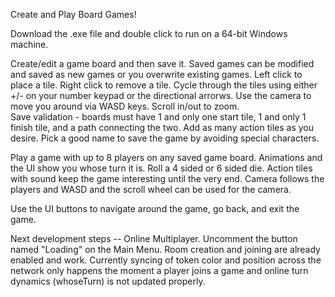 Create and Play Board Games!

Download the .exe file and double click to run on a 64-bit Windows machine.

Create/edit a game board and then save it.  Saved games can be modified and saved as new games or you overwrite existing games.  Left click to place a tile.  Right click to remove a tile.  Cycle through the tiles using either +/- on your number keypad or the directional arrorws.  Use the camera to move you around via WASD keys.  Scroll in/out to zoom.  
Save validation - boards must have 1 and only one start tile, 1 and only 1 finish tile, and a path connecting the two.  Add as many action tiles as you desire.  Pick a good name to save the game by avoiding special characters.

Play a game with up to 8 players on any saved game board.  Animations and the UI show you whose turn it is.  Roll a 4 sided or 6 sided die.  Action tiles with sound keep the game interesting until the very end.  Camera follows the players and WASD and the scroll wheel can be used for the camera.  

Use the UI buttons to navigate around the game, go back, and exit the game.

Next development steps -- Online Multiplayer.  Uncomment the button named "Loading" on the Main Menu.  Room creation and joining are already enabled and work.  Currently syncing of token color and position across the network only happens the moment a player joins a game and online turn dynamics (whoseTurn) is not updated properly.
